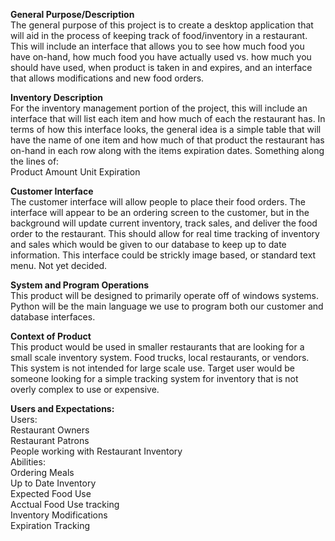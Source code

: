 <strong>General Purpose/Description</strong> <br />
The general purpose of this project is to create a desktop application that will aid in the process of keeping track of food/inventory in a restaurant. This will include an interface that allows you to see how much food you have on-hand, how much food you have actually used vs. how much you should have used, when product is taken in and expires, and an interface that allows modifications and new food orders.

<strong>Inventory Description</strong>  <br />
For the inventory management portion of the project, this will include an interface that will list each item and how much of each the restaurant has. In terms of how this interface looks, the general idea is a simple table that will have the name of one item and how much of that product the restaurant has on-hand in each row along with the items expiration dates. Something along the lines of:  
Product 	Amount  	Unit    Expiration

<strong>Customer Interface</strong> <br/>
The customer interface will allow people to place their food orders. The interface will appear to be an ordering screen to the customer, but in the background will update current inventory, track sales, and deliver the food order to the restaurant. This should allow for real time tracking of inventory and sales which would be given to our database to keep up to date information. This interface could be strickly image based, or standard text menu. Not yet decided.

<strong>System and Program Operations</strong> <br/>
This product will be designed to primarily operate off of windows systems. Python will be the main language we use to program both our customer and database interfaces. 

<strong>Context of Product</strong><br/>
This product would be used in smaller restaurants that are looking for a small scale inventory system. Food trucks, local restaurants, or vendors. This system is not intended for large scale use. Target user would be someone looking for a simple tracking system for inventory that is not overly complex to use or expensive. 

<strong>Users and Expectations:</strong><br/>
Users:<br/>
Restaurant Owners<br/>
Restaurant Patrons<br/>
People working with Restaurant Inventory<br/>
Abilities:<br/>
Ordering Meals<br/>
Up to Date Inventory<br/>
Expected Food Use<br/>
Acctual Food Use tracking<br/>
Inventory Modifications<br/>
Expiration Tracking<br/>
